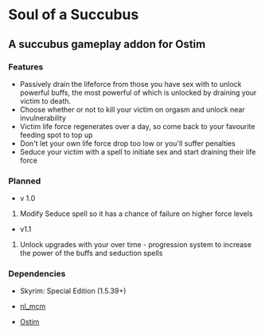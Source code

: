 # Soul of a Succubus
## A succubus gameplay addon for Ostim

### Features
- Passively drain the lifeforce from those you have sex with to unlock powerful buffs, the most powerful of which is unlocked by draining your victim to death.
- Choose whether or not to kill your victim on orgasm and unlock near invulnerability
- Victim life force regenerates over a day, so come back to your favourite feeding spot to top up
- Don't let your own life force drop too low or you'll suffer penalties
- Seduce your victim with a spell to initiate sex and start draining their life force

### Planned

- v 1.0
1. Modify Seduce spell so it has a chance of failure on higher force levels
- v1.1
1. Unlock upgrades with your over time - progression system to increase the power of the buffs and seduction spells

### Dependencies

* Skyrim: Special Edition (1.5.39+)

* [nl_mcm](https://github.com/MrOctopus/nl_mcm)


* [Ostim](https://github.com/Sairion350/OStim)